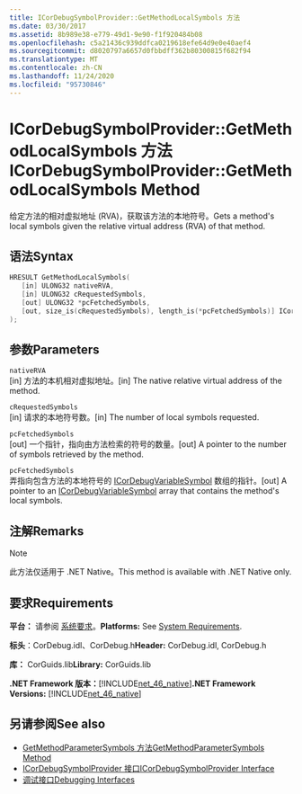 ```yaml
---
title: ICorDebugSymbolProvider::GetMethodLocalSymbols 方法
ms.date: 03/30/2017
ms.assetid: 8b989e38-e779-49d1-9e90-f1f920484b08
ms.openlocfilehash: c5a21436c939ddfca0219618efe64d9e0e40aef4
ms.sourcegitcommit: d8020797a6657d0fbbdff362b80300815f682f94
ms.translationtype: MT
ms.contentlocale: zh-CN
ms.lasthandoff: 11/24/2020
ms.locfileid: "95730846"
---
```

# <a name="icordebugsymbolprovidergetmethodlocalsymbols-method"></a><span data-ttu-id="42221-102">ICorDebugSymbolProvider::GetMethodLocalSymbols 方法</span><span class="sxs-lookup"><span data-stu-id="42221-102">ICorDebugSymbolProvider::GetMethodLocalSymbols Method</span></span>

<span data-ttu-id="42221-103">给定方法的相对虚拟地址 (RVA)，获取该方法的本地符号。</span><span class="sxs-lookup"><span data-stu-id="42221-103">Gets a method's local symbols given the relative virtual address (RVA) of that method.</span></span>  
  
## <a name="syntax"></a><span data-ttu-id="42221-104">语法</span><span class="sxs-lookup"><span data-stu-id="42221-104">Syntax</span></span>  
  
```cpp  
HRESULT GetMethodLocalSymbols(  
   [in] ULONG32 nativeRVA,  
   [in] ULONG32 cRequestedSymbols,  
   [out] ULONG32 *pcFetchedSymbols,  
   [out, size_is(cRequestedSymbols), length_is(*pcFetchedSymbols)] ICorDebugVariableSymbol *pSymbols[]  
);  
```  
  
## <a name="parameters"></a><span data-ttu-id="42221-105">参数</span><span class="sxs-lookup"><span data-stu-id="42221-105">Parameters</span></span>  

 `nativeRVA`  
 <span data-ttu-id="42221-106">[in] 方法的本机相对虚拟地址。</span><span class="sxs-lookup"><span data-stu-id="42221-106">[in] The native relative virtual address of the method.</span></span>  
  
 `cRequestedSymbols`  
 <span data-ttu-id="42221-107">[in] 请求的本地符号数。</span><span class="sxs-lookup"><span data-stu-id="42221-107">[in] The number of local symbols requested.</span></span>  
  
 `pcFetchedSymbols`  
 <span data-ttu-id="42221-108">[out] 一个指针，指向由方法检索的符号的数量。</span><span class="sxs-lookup"><span data-stu-id="42221-108">[out] A pointer to the number of symbols retrieved by the method.</span></span>  
  
 `pcFetchedSymbols`  
 <span data-ttu-id="42221-109">弄指向包含方法的本地符号的 [ICorDebugVariableSymbol](icordebugvariablesymbol-interface.md) 数组的指针。</span><span class="sxs-lookup"><span data-stu-id="42221-109">[out] A pointer to an [ICorDebugVariableSymbol](icordebugvariablesymbol-interface.md) array that contains the method's local symbols.</span></span>  
  
## <a name="remarks"></a><span data-ttu-id="42221-110">注解</span><span class="sxs-lookup"><span data-stu-id="42221-110">Remarks</span></span>  
  
> [!NOTE]
> <span data-ttu-id="42221-111">此方法仅适用于 .NET Native。</span><span class="sxs-lookup"><span data-stu-id="42221-111">This method is available with .NET Native only.</span></span>  
  
## <a name="requirements"></a><span data-ttu-id="42221-112">要求</span><span class="sxs-lookup"><span data-stu-id="42221-112">Requirements</span></span>  

 <span data-ttu-id="42221-113">**平台：** 请参阅 [系统要求](../../get-started/system-requirements.md)。</span><span class="sxs-lookup"><span data-stu-id="42221-113">**Platforms:** See [System Requirements](../../get-started/system-requirements.md).</span></span>  
  
 <span data-ttu-id="42221-114">**标头**：CorDebug.idl、CorDebug.h</span><span class="sxs-lookup"><span data-stu-id="42221-114">**Header:** CorDebug.idl, CorDebug.h</span></span>  
  
 <span data-ttu-id="42221-115">**库：** CorGuids.lib</span><span class="sxs-lookup"><span data-stu-id="42221-115">**Library:** CorGuids.lib</span></span>  
  
 <span data-ttu-id="42221-116">**.NET Framework 版本：**[!INCLUDE[net_46_native](../../../../includes/net-46-native-md.md)]</span><span class="sxs-lookup"><span data-stu-id="42221-116">**.NET Framework Versions:** [!INCLUDE[net_46_native](../../../../includes/net-46-native-md.md)]</span></span>  
  
## <a name="see-also"></a><span data-ttu-id="42221-117">另请参阅</span><span class="sxs-lookup"><span data-stu-id="42221-117">See also</span></span>

- [<span data-ttu-id="42221-118">GetMethodParameterSymbols 方法</span><span class="sxs-lookup"><span data-stu-id="42221-118">GetMethodParameterSymbols Method</span></span>](icordebugsymbolprovider-getmethodparametersymbols-method.md)
- [<span data-ttu-id="42221-119">ICorDebugSymbolProvider 接口</span><span class="sxs-lookup"><span data-stu-id="42221-119">ICorDebugSymbolProvider Interface</span></span>](icordebugsymbolprovider-interface.md)
- [<span data-ttu-id="42221-120">调试接口</span><span class="sxs-lookup"><span data-stu-id="42221-120">Debugging Interfaces</span></span>](debugging-interfaces.md)

